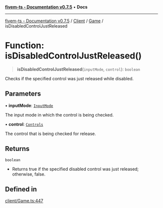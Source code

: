 [**fivem-ts - Documentation v0.7.5**](../../../../../README.md) • **Docs**

***

[fivem-ts - Documentation v0.7.5](../../../../../README.md) / [Client](../../../README.md) / [Game](../README.md) / isDisabledControlJustReleased

# Function: isDisabledControlJustReleased()

> **isDisabledControlJustReleased**(`inputMode`, `control`): `boolean`

Checks if the specified control was just released while disabled.

## Parameters

• **inputMode**: [`InputMode`](../../../enumerations/InputMode.md)

The input mode in which the control is being checked.

• **control**: [`Controls`](../../../enumerations/Controls.md)

The control that is being checked for release.

## Returns

`boolean`

- Returns true if the specified disabled control was just released; otherwise, false.

## Defined in

[client/Game.ts:447](https://github.com/Purpose-Dev/fivem-ts/blob/main/src/client/Game.ts#L447)
